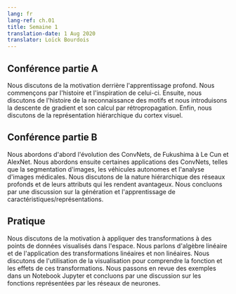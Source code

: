 ```yaml
---
lang: fr
lang-ref: ch.01
title: Semaine 1
translation-date: 1 Aug 2020
translator: Loïck Bourdois
---
```


<!--
## Lecture part A

We discuss the motivation behind deep learning. We begin with the history and inspiration of deep learning. Then we discuss the history of pattern recognition and introduce gradient descent and its computation by backpropagation. Finally, we discuss the hierarchical representation of the visual cortex.
-->


## Conférence partie A

Nous discutons de la motivation derrière l'apprentissage profond. Nous commençons par l'histoire et l'inspiration de celui-ci. Ensuite, nous discutons de l'histoire de la reconnaissance des motifs et nous introduisons la descente de gradient et son calcul par rétropropagation. Enfin, nous discutons de la représentation hiérarchique du cortex visuel.


<!--
## Lecture part B

We first discuss the evolution of CNNs, from Fukushima to LeCun to AlexNet. We then discuss some applications of CNN's, such as image segmentation, autonomous vehicles, and medical image analysis. We discuss the hierarchical nature of deep networks and the attributes of deep networks that make them advantageous. We conclude with a discussion of generating and learning features/representations.
-->

## Conférence partie B

Nous abordons d'abord l'évolution des ConvNets, de Fukushima à Le Cun et AlexNet. Nous abordons ensuite certaines applications des ConvNets, telles que la segmentation d'images, les véhicules autonomes et l'analyse d'images médicales. Nous discutons de la nature hiérarchique des réseaux profonds et de leurs attributs qui les rendent avantageux. Nous concluons par une discussion sur la génération et l'apprentissage de caractéristiques/représentations.


<!--
## Practicum

We discuss the motivation for applying transformations to data points visualized in space. We talk about Linear Algebra and the application of linear and non-linear transformations. We discuss the use of visualization to understand the function and effects of these transformations. We walk through examples in a Jupyter Notebook and conclude with a discussion of functions represented by neural networks.
-->

## Pratique

Nous discutons de la motivation à appliquer des transformations à des points de données visualisés dans l'espace. Nous parlons d'algèbre linéaire et de l'application des transformations linéaires et non linéaires. Nous discutons de l'utilisation de la visualisation pour comprendre la fonction et les effets de ces transformations. Nous passons en revue des exemples dans un Notebook Jupyter et concluons par une discussion sur les fonctions représentées par les réseaux de neurones.

